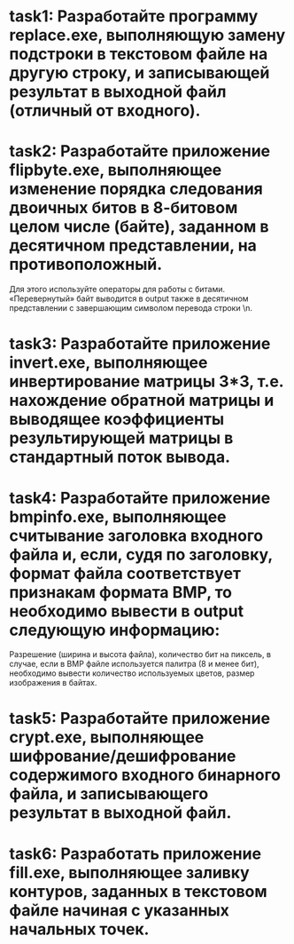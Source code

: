 # task1: Разработайте программу replace.exe, выполняющую замену подстроки в текстовом файле на другую строку, и записывающей результат в выходной файл (отличный от входного).

# task2: Разработайте приложение flipbyte.exe, выполняющее изменение порядка следования двоичных битов в 8-битовом целом числе (байте), заданном в десятичном представлении, на противоположный.
Для этого используйте операторы для работы с битами. «Перевернутый» байт выводится в output также в десятичном представлении с завершающим символом перевода строки \n.

# task3: Разработайте приложение invert.exe, выполняющее инвертирование матрицы 3*3, т.е. нахождение обратной матрицы и выводящее коэффициенты результирующей матрицы в стандартный поток вывода. 

# task4: Разработайте приложение bmpinfo.exe, выполняющее считывание заголовка входного файла и, если, судя по заголовку, формат файла соответствует признакам формата BMP, то необходимо вывести в output следующую информацию:
Разрешение (ширина и высота файла), количество бит на пиксель, в случае, если в BMP файле используется палитра (8 и менее бит), необходимо вывести количество используемых цветов, размер изображения в байтах.

# task5: Разработайте приложение crypt.exe, выполняющее шифрование/дешифрование содержимого входного бинарного файла, и записывающего результат в выходной файл.

# task6: Разработать приложение fill.exe, выполняющее заливку контуров, заданных в текстовом файле начиная с указанных начальных точек.
